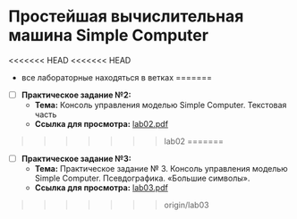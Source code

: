 # Простейшая вычислительная машина Simple Computer
<<<<<<< HEAD
<<<<<<< HEAD
- все лабораторные находяться в ветках
=======
- [ ] **Практическое задание №2:**
    - **Тема:** Консоль управления моделью Simple Computer. Текстовая часть
    - **Ссылка для просмотра:** [lab02.pdf](https://eios.sibsutis.ru/pluginfile.php/247897/mod_assign/introattachment/0/lab02.pdf)
>>>>>>> lab02
=======
- [ ] **Практическое задание №3:**
    - **Тема:** Практическое задание № 3. Консоль управления моделью Simple Computer. Псевдографика. «Большие символы».
    - **Ссылка для просмотра:** [lab03.pdf](https://eios.sibsutis.ru/pluginfile.php/247897/mod_assign/introattachment/0/lab03.pdf)
>>>>>>> origin/lab03
